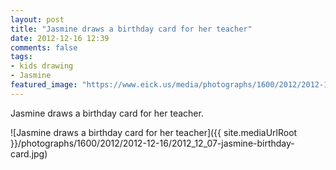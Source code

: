 ```yaml
---
layout: post
title: "Jasmine draws a birthday card for her teacher"
date: 2012-12-16 12:39
comments: false
tags: 
- kids drawing
- Jasmine
featured_image: "https://www.eick.us/media/photographs/1600/2012/2012-12-16/2012_12_07-jasmine-birthday-card.jpg"
---
```

Jasmine draws a birthday card for her teacher.

![Jasmine draws a birthday card for her teacher]({{ site.mediaUrlRoot }}/photographs/1600/2012/2012-12-16/2012_12_07-jasmine-birthday-card.jpg)

